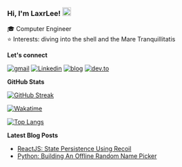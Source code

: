 ### Hi, I'm LaxrLee! <img src="https://raw.githubusercontent.com/MartinHeinz/MartinHeinz/master/wave.gif" width="20px">

🎓  Computer Engineer <br/>
⭐️  Interests: diving into the shell and the Mare Tranquillitatis

**Let's connect**

[![gmail](https://img.shields.io/badge/gmail-EA4335?style=for-the-badge&logo=gmail&logoColor=white)][email]
[![Linkedin](https://img.shields.io/badge/Linkedin-0A66C2?style=for-the-badge&logo=linkedin)][linkedin]
[![blog](https://img.shields.io/badge/blog-00C7B7?style=for-the-badge&logo=netlify&logoColor=white)][website]
[![dev.to](https://img.shields.io/badge/dev.to-0A0A0A?style=for-the-badge&logo=dev.to)][devto]

**GitHub Stats**

[![GitHub Streak](https://github-readme-streak-stats.herokuapp.com?user=ngunyi&theme=noctis-minimus&hide_border=true&date_format=M%20j%5B%2C%20Y%5D)](https://git.io/streak-stats)

[![Wakatime](https://github-readme-stats.vercel.app/api/wakatime?username=ngunyi&layout=compact&theme=noctis_minimus&hide_border=true)](https://github.com/ngunyi/github-readme-stats)

[![Top Langs](https://github-readme-stats.vercel.app/api/top-langs/?username=ngunyi&layout=compact&theme=noctis_minimus&hide_border=true&langs_count=8)](https://github.com/ngunyi/github-readme-stats)

**Latest Blog Posts**

<!-- BLOG-POST-LIST:START -->
- [ReactJS: State Persistence Using Recoil](https://dev.to/joiellantero/reactjs-state-persistence-using-react-recoil-29oc)
- [Python: Building An Offline Random Name Picker](https://dev.to/joiellantero/python-building-an-offline-random-name-picker-4l0i)
<!-- BLOG-POST-LIST:END -->

[website]: https://drusktech.github.io/Drusk/
[linkedin]: https://www.linkedin.com/in/stanleygathagu/
[email]: mailto:stanngathagu@gmail.com
[devto]: https://dev.to/ngunyi
